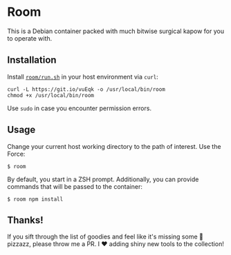 # Room

This is a Debian container packed with much bitwise surgical kapow for you to
operate with.

## Installation

Install
[`room/run.sh`](https://raw.githubusercontent.com/langri-sha/room/master/run.sh)
in your host environment via `curl`:

```
curl -L https://git.io/vuEqk -o /usr/local/bin/room
chmod +x /usr/local/bin/room
```

Use `sudo` in case you encounter permission errors.

## Usage

Change your current host working directory to the path of interest. Use the
Force:

```
$ room
```

By default, you start in a ZSH prompt. Additionally, you can provide commands
that will be passed to the container:

```
$ room npm install
```

## Thanks!

If you sift through the list of goodies and feel like it's missing some
:lollipop: pizzazz, please throw me a PR. I :heart: adding shiny new tools to
the collection!
